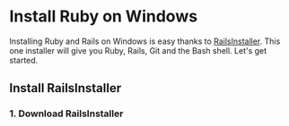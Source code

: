 # Install Ruby on Windows

Installing Ruby and Rails on Windows is easy thanks to <a href="http://railsinstaller.org" target="_blank">RailsInstaller</a>. 
This one installer will give you Ruby, Rails, Git and the Bash shell. Let's get started.

## Install RailsInstaller

### 1. Download RailsInstaller


